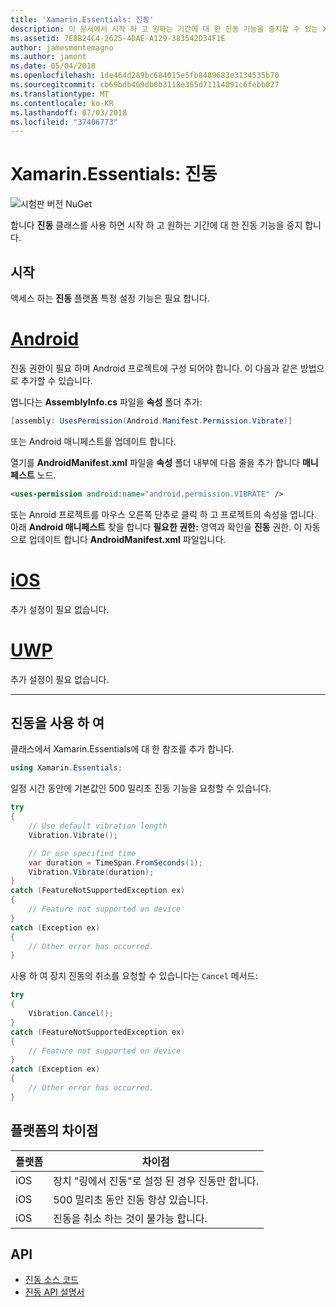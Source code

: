 ```yaml
---
title: 'Xamarin.Essentials: 진동'
description: 이 문서에서 시작 하 고 원하는 기간에 대 한 진동 기능을 중지할 수 있는 Xamarin.Essentials 진동 클래스를 설명 합니다.
ms.assetid: 7E8B24C4-2625-4DAE-A129-383542D34F1E
author: jamesmontemagno
ms.author: jamont
ms.date: 05/04/2018
ms.openlocfilehash: 1de464d289bc684015e5fb8489683e3134535b70
ms.sourcegitcommit: cb69bdb469db0b3118e365d71114091c6febb027
ms.translationtype: MT
ms.contentlocale: ko-KR
ms.lasthandoff: 07/03/2018
ms.locfileid: "37406773"
---
```

# <a name="xamarinessentials-vibration"></a>Xamarin.Essentials: 진동

![시험판 버전 NuGet](~/media/shared/pre-release.png)

합니다 **진동** 클래스를 사용 하면 시작 하 고 원하는 기간에 대 한 진동 기능을 중지 합니다.

## <a name="getting-started"></a>시작

액세스 하는 **진동** 플랫폼 특정 설정 기능은 필요 합니다.

# <a name="androidtabandroid"></a>[Android](#tab/android)

진동 권한이 필요 하며 Android 프로젝트에 구성 되어야 합니다. 이 다음과 같은 방법으로 추가할 수 있습니다.

엽니다는 **AssemblyInfo.cs** 파일을 **속성** 폴더 추가:

```csharp
[assembly: UsesPermission(Android.Manifest.Permission.Vibrate)]
```

또는 Android 매니페스트를 업데이트 합니다.

열기를 **AndroidManifest.xml** 파일을 **속성** 폴더 내부에 다음 줄을 추가 합니다 **매니페스트** 노드.

```xml
<uses-permission android:name="android.permission.VIBRATE" />
```

또는 Anroid 프로젝트를 마우스 오른쪽 단추로 클릭 하 고 프로젝트의 속성을 엽니다. 아래 **Android 매니페스트** 찾을 합니다 **필요한 권한:** 영역과 확인을 **진동** 권한. 이 자동으로 업데이트 합니다 **AndroidManifest.xml** 파일입니다.

# <a name="iostabios"></a>[iOS](#tab/ios)

추가 설정이 필요 없습니다.

# <a name="uwptabuwp"></a>[UWP](#tab/uwp)

추가 설정이 필요 없습니다.

-----

## <a name="using-vibration"></a>진동을 사용 하 여

클래스에서 Xamarin.Essentials에 대 한 참조를 추가 합니다.

```csharp
using Xamarin.Essentials;
```

일정 시간 동안에 기본값인 500 밀리초 진동 기능을 요청할 수 있습니다.

```csharp
try
{
    // Use default vibration length
    Vibration.Vibrate();

    // Or use specified time
    var duration = TimeSpan.FromSeconds(1);
    Vibration.Vibrate(duration);
}
catch (FeatureNotSupportedException ex)
{
    // Feature not supported on device
}
catch (Exception ex)
{
    // Other error has occurred.
}
```

사용 하 여 장치 진동의 취소를 요청할 수 있습니다는 `Cancel` 메서드:

```csharp
try
{
    Vibration.Cancel();
}
catch (FeatureNotSupportedException ex)
{
    // Feature not supported on device
}
catch (Exception ex)
{
    // Other error has occurred.
}
```

## <a name="platform-differences"></a>플랫폼의 차이점

| 플랫폼 | 차이점 |
| --- | --- |
| iOS | 장치 "링에서 진동"로 설정 된 경우 진동만 합니다. |
| iOS | 500 밀리초 동안 진동 항상 있습니다. |
| iOS | 진동을 취소 하는 것이 불가능 합니다. |

## <a name="api"></a>API

- [진동 소스 코드](https://github.com/xamarin/Essentials/tree/master/Xamarin.Essentials/Vibration)
- [진동 API 설명서](xref:Xamarin.Essentials.Vibration)
